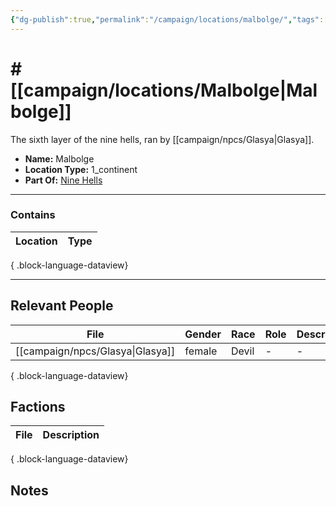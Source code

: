 ```yaml
---
{"dg-publish":true,"permalink":"/campaign/locations/malbolge/","tags":["location"],"created":"2025-10-29T12:59:43.960-07:00","updated":"2025-10-29T13:46:45.884-07:00"}
---
```


# # [[campaign/locations/Malbolge\|Malbolge]]
The sixth layer of the nine hells, ran by [[campaign/npcs/Glasya\|Glasya]].
<p><span><ul>
<li dir="auto"><strong>Name:</strong> Malbolge</li>
<li dir="auto"><strong>Location Type:</strong> 1_continent</li>
<li dir="auto"><strong>Part Of:</strong> <a data-tooltip-position="top" aria-label="campaign/locations/Nine Hells.md" data-href="campaign/locations/Nine Hells.md" href="campaign/locations/Nine Hells.md" class="internal-link" target="_blank" rel="noopener nofollow">Nine Hells</a></li>
</ul></span></p>

---

### Contains
| Location | Type |
| -------- | ---- |

{ .block-language-dataview}

---

## Relevant People
| File                                | Gender | Race  | Role | Description |
| ----------------------------------- | ------ | ----- | ---- | ----------- |
| [[campaign/npcs/Glasya\|Glasya]] | female | Devil | \-   | \-          |

{ .block-language-dataview}

## Factions
| File | Description |
| ---- | ----------- |

{ .block-language-dataview}

## Notes
